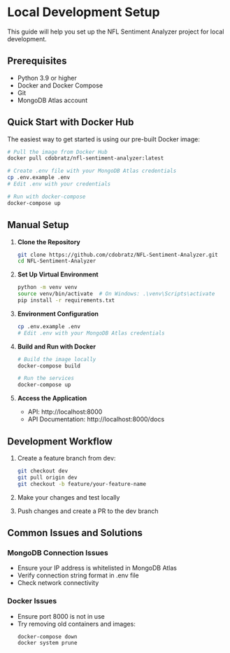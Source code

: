 # Local Development Setup

This guide will help you set up the NFL Sentiment Analyzer project for local development.

## Prerequisites

- Python 3.9 or higher
- Docker and Docker Compose
- Git
- MongoDB Atlas account

## Quick Start with Docker Hub

The easiest way to get started is using our pre-built Docker image:

```bash
# Pull the image from Docker Hub
docker pull cdobratz/nfl-sentiment-analyzer:latest

# Create .env file with your MongoDB Atlas credentials
cp .env.example .env
# Edit .env with your credentials

# Run with docker-compose
docker-compose up
```

## Manual Setup

1. **Clone the Repository**
   ```bash
   git clone https://github.com/cdobratz/NFL-Sentiment-Analyzer.git
   cd NFL-Sentiment-Analyzer
   ```

2. **Set Up Virtual Environment**
   ```bash
   python -m venv venv
   source venv/bin/activate  # On Windows: .\venv\Scripts\activate
   pip install -r requirements.txt
   ```

3. **Environment Configuration**
   ```bash
   cp .env.example .env
   # Edit .env with your MongoDB Atlas credentials
   ```

4. **Build and Run with Docker**
   ```bash
   # Build the image locally
   docker-compose build

   # Run the services
   docker-compose up
   ```

5. **Access the Application**
   - API: http://localhost:8000
   - API Documentation: http://localhost:8000/docs

## Development Workflow

1. Create a feature branch from dev:
   ```bash
   git checkout dev
   git pull origin dev
   git checkout -b feature/your-feature-name
   ```

2. Make your changes and test locally

3. Push changes and create a PR to the dev branch

## Common Issues and Solutions

### MongoDB Connection Issues
- Ensure your IP address is whitelisted in MongoDB Atlas
- Verify connection string format in .env file
- Check network connectivity

### Docker Issues
- Ensure port 8000 is not in use
- Try removing old containers and images:
  ```bash
  docker-compose down
  docker system prune
  ```
